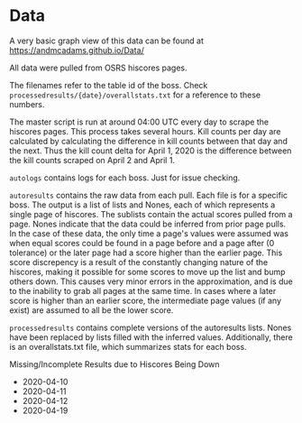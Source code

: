 # Data
A very basic graph view of this data can be found at https://andmcadams.github.io/Data/

All data were pulled from OSRS hiscores pages.

The filenames refer to the table id of the boss. Check `processedresults/{date}/overallstats.txt` for a reference to these numbers.

The master script is run at around 04:00 UTC every day to scrape the hiscores pages. This process takes several hours. Kill counts per day are calculated by calculating the difference in kill counts between that day and the next. Thus the kill count delta for April 1, 2020 is the difference between the kill counts scraped on April 2 and April 1.

`autologs` contains logs for each boss. Just for issue checking.

`autoresults` contains the raw data from each pull. Each file is for a specific boss. The output is a list of lists and Nones, each of which represents a single page of hiscores. The sublists contain the actual scores pulled from a page. Nones indicate that the data could be inferred from prior page pulls. In the case of these data, the only time a page's values were assumed was when equal scores could be found in a page before and a page after (0 tolerance) or the later page had a score higher than the earlier page. This score discrepency is a result of the constantly changing nature of the hiscores, making it possible for some scores to move up the list and bump others down. This causes very minor errors in the approximation, and is due to the inability to grab all pages at the same time. In cases where a later score is higher than an earlier score, the intermediate page values (if any exist) are assumed to all be the lower score.

`processedresults` contains complete versions of the autoresults lists. Nones have been replaced by lists filled with the inferred values. Additionally, there is an overallstats.txt file, which summarizes stats for each boss.

Missing/Incomplete Results due to Hiscores Being Down
* 2020-04-10
* 2020-04-11
* 2020-04-12
* 2020-04-19
